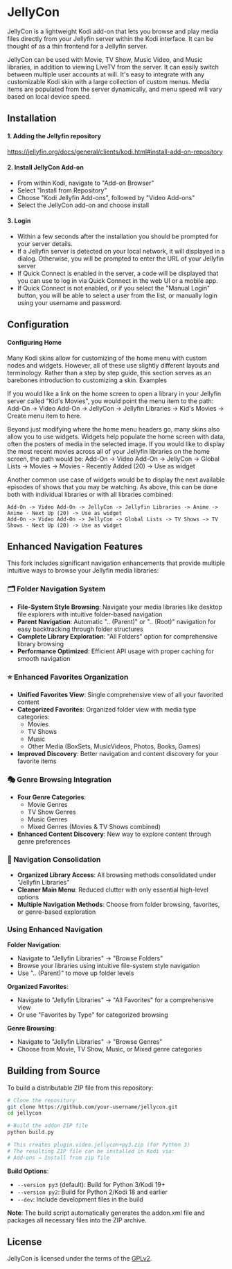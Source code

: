 # JellyCon

JellyCon is a lightweight Kodi add-on that lets you browse and play media files directly from your Jellyfin server within the Kodi interface.  It can be thought of as a thin frontend for a Jellyfin server.

JellyCon can be used with Movie, TV Show, Music Video, and Music libraries, in addition to viewing LiveTV from the server.  It can easily switch between multiple user accounts at will.  It's easy to integrate with any customizable Kodi skin with a large collection of custom menus.  Media items are populated from the server dynamically, and menu speed will vary based on local device speed.


## Installation

#### 1. Adding the Jellyfin repository

https://jellyfin.org/docs/general/clients/kodi.html#install-add-on-repository

#### 2. Install JellyCon Add-on

- From within Kodi, navigate to "Add-on Browser"
- Select "Install from Repository"
- Choose "Kodi Jellyfin Add-ons", followed by "Video Add-ons"
- Select the JellyCon add-on and choose install

#### 3. Login

- Within a few seconds after the installation you should be prompted for your server details.
- If a Jellyfin server is detected on your local network, it will displayed in a dialog. Otherwise, you will be prompted to enter the URL of your Jellyfin server
- If Quick Connect is enabled in the server, a code will be displayed that you can use to log in via Quick Connect in the web UI or a mobile app.
- If Quick Connect is not enabled, or if you select the "Manual Login" button, you will be able to select a user from the list, or manually login using your username and password.


## Configuration

#### Configuring Home

Many Kodi skins allow for customizing of the home menu with custom nodes and widgets. However, all of these use slightly different layouts and terminology. Rather than a step by step guide, this section serves as an barebones introduction to customizing a skin.
Examples

If you would like a link on the home screen to open a library in your Jellyfin server called "Kid's Movies", you would point the menu item to the path: Add-On -> Video Add-On -> JellyCon -> Jellyfin Libraries -> Kid's Movies -> Create menu item to here.

Beyond just modifying where the home menu headers go, many skins also allow you to use widgets. Widgets help populate the home screen with data, often the posters of media in the selected image. If you would like to display the most recent movies across all of your Jellyfin libraries on the home screen, the path would be: Add-On -> Video Add-On -> JellyCon -> Global Lists -> Movies -> Movies - Recently Added (20) -> Use as widget

Another common use case of widgets would be to display the next available episodes of shows that you may be watching. As above, this can be done both with individual libraries or with all libraries combined:

    Add-On -> Video Add-On -> JellyCon -> Jellyfin Libraries -> Anime -> Anime - Next Up (20) -> Use as widget
    Add-On -> Video Add-On -> JellyCon -> Global Lists -> TV Shows -> TV Shows - Next Up (20) -> Use as widget


## Enhanced Navigation Features

This fork includes significant navigation enhancements that provide multiple intuitive ways to browse your Jellyfin media libraries:

### 🗂️ Folder Navigation System
- **File-System Style Browsing**: Navigate your media libraries like desktop file explorers with intuitive folder-based navigation
- **Parent Navigation**: Automatic ".. (Parent)" or ".. (Root)" navigation for easy backtracking through folder structures
- **Complete Library Exploration**: "All Folders" option for comprehensive library browsing
- **Performance Optimized**: Efficient API usage with proper caching for smooth navigation

### ⭐ Enhanced Favorites Organization
- **Unified Favorites View**: Single comprehensive view of all your favorited content
- **Categorized Favorites**: Organized folder view with media type categories:
  - Movies
  - TV Shows
  - Music
  - Other Media (BoxSets, MusicVideos, Photos, Books, Games)
- **Improved Discovery**: Better navigation and content discovery for your favorite items

### 🎭 Genre Browsing Integration
- **Four Genre Categories**:
  - Movie Genres
  - TV Show Genres
  - Music Genres
  - Mixed Genres (Movies & TV Shows combined)
- **Enhanced Content Discovery**: New way to explore content through genre preferences

### 🧭 Navigation Consolidation
- **Organized Library Access**: All browsing methods consolidated under "Jellyfin Libraries"
- **Cleaner Main Menu**: Reduced clutter with only essential high-level options
- **Multiple Navigation Methods**: Choose from folder browsing, favorites, or genre-based exploration

### Using Enhanced Navigation

**Folder Navigation**:
- Navigate to "Jellyfin Libraries" → "Browse Folders"
- Browse your libraries using intuitive file-system style navigation
- Use ".. (Parent)" to move up folder levels

**Organized Favorites**:
- Navigate to "Jellyfin Libraries" → "All Favorites" for a comprehensive view
- Or use "Favorites by Type" for categorized browsing

**Genre Browsing**:
- Navigate to "Jellyfin Libraries" → "Browse Genres"
- Choose from Movie, TV Show, Music, or Mixed genre categories

## Building from Source

To build a distributable ZIP file from this repository:

```bash
# Clone the repository
git clone https://github.com/your-username/jellycon.git
cd jellycon

# Build the addon ZIP file
python build.py

# This creates plugin.video.jellycon+py3.zip (for Python 3)
# The resulting ZIP file can be installed in Kodi via:
# Add-ons → Install from zip file
```

**Build Options**:
- `--version py3` (default): Build for Python 3/Kodi 19+
- `--version py2`: Build for Python 2/Kodi 18 and earlier
- `--dev`: Include development files in the build

**Note**: The build script automatically generates the addon.xml file and packages all necessary files into the ZIP archive.

## License

JellyCon is licensed under the terms of the [GPLv2](LICENSE.txt).
